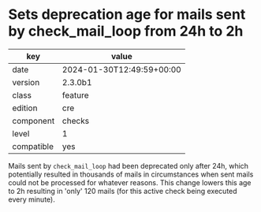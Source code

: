 [//]: # (werk v2)
# Sets deprecation age for mails sent by check_mail_loop from 24h to 2h

key        | value
---------- | ---
date       | 2024-01-30T12:49:59+00:00
version    | 2.3.0b1
class      | feature
edition    | cre
component  | checks
level      | 1
compatible | yes

Mails sent by `check_mail_loop` had been deprecated only after 24h, which potentially resulted
in thousands of mails in circumstances when sent mails could not be processed for whatever
reasons.
This change lowers this age to 2h resulting in 'only' 120 mails (for this active check being
executed every minute).
